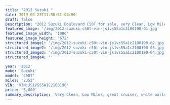 ```yaml
---
title: "2012 Suzuki "
date: 2019-03-23T11:58:31-04:00
draft: false
Description: "2012 Suzuki Boulevard C50T for sale, very Clean, Low Miles, great cruiser, white walls for that classic look and Road ready. "
featured_image: '/img/2012-suzuki-c50t-vin-js1vs55a1c2100190-01.jpg'
featured_image_width: '1080'
featured_image_height: '672'
structured_image1: '/img/2012-suzuki-c50t-vin-js1vs55a1c2100190-02.jpg'
structured_image2: '/img/2012-suzuki-c50t-vin-js1vs55a1c2100190-03.jpg'
structured_image3: '/img/2012-suzuki-c50t-vin-js1vs55a1c2100190-04.jpg'
structured_image4: ''

year: '2012'
make: 'Suzuki'
model: 'C50T'
miles: '2352'
VIN: 'VIN:JS1VS55A1C2100190'
price: '5,000'
summary_description: 'Very Clean, Low Miles, great cruiser, white walls for that classic look and Road ready. '
---
```

